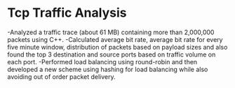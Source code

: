 # Tcp Traffic Analysis


-Analyzed a traffic trace (about 61 MB) containing more than 2,000,000 packets using C++.
-Calculated average bit rate, average bit rate for every five minute window, distribution of packets based on payload sizes and also found the top 3 destination and source ports based on traffic volume on each port.
-Performed load balancing using round-robin and then developed a new scheme using hashing for load balancing while also avoiding out of order packet delivery.
